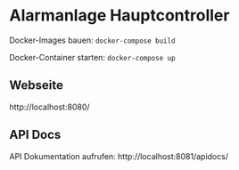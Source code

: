 # Alarmanlage Hauptcontroller


Docker-Images bauen:
``` docker-compose build ```

Docker-Container starten:
``` docker-compose up ```

## Webseite
http://localhost:8080/

## API Docs
API Dokumentation aufrufen:
http://localhost:8081/apidocs/